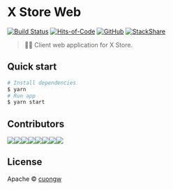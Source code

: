 # X Store Web

[![Build Status](https://travis-ci.org/x-store/x-store-web.svg?branch=master)](https://travis-ci.org/x-store/x-store-web)
[![Hits-of-Code](https://hitsofcode.com/github/x-store/x-store-web)](https://hitsofcode.com/view/github/x-store/x-store-web)
[![GitHub](https://img.shields.io/github/license/x-store/x-store-web.svg)](https://github.com/x-store/x-store-web/blob/master/LICENSE)
[![StackShare](http://img.shields.io/badge/tech-stack-0690fa.svg?style=flat)](https://stackshare.io/cuongw/x-store)

> 🌳🚀 Client web application for X Store.

## Quick start

```sh
# Install dependencies
$ yarn
# Run app
$ yarn start
```

## Contributors

[![](https://sourcerer.io/fame/cuongw/x-store/x-store-web/images/0)](https://sourcerer.io/fame/cuongw/x-store/x-store-web/links/0)[![](https://sourcerer.io/fame/cuongw/x-store/x-store-web/images/1)](https://sourcerer.io/fame/cuongw/x-store/x-store-web/links/1)[![](https://sourcerer.io/fame/cuongw/x-store/x-store-web/images/2)](https://sourcerer.io/fame/cuongw/x-store/x-store-web/links/2)[![](https://sourcerer.io/fame/cuongw/x-store/x-store-web/images/3)](https://sourcerer.io/fame/cuongw/x-store/x-store-web/links/3)[![](https://sourcerer.io/fame/cuongw/x-store/x-store-web/images/4)](https://sourcerer.io/fame/cuongw/x-store/x-store-web/links/4)[![](https://sourcerer.io/fame/cuongw/x-store/x-store-web/images/5)](https://sourcerer.io/fame/cuongw/x-store/x-store-web/links/5)[![](https://sourcerer.io/fame/cuongw/x-store/x-store-web/images/6)](https://sourcerer.io/fame/cuongw/x-store/x-store-web/links/6)[![](https://sourcerer.io/fame/cuongw/x-store/x-store-web/images/7)](https://sourcerer.io/fame/cuongw/x-store/x-store-web/links/7)

## License

Apache © [cuongw](https://github.com/cuongw)
